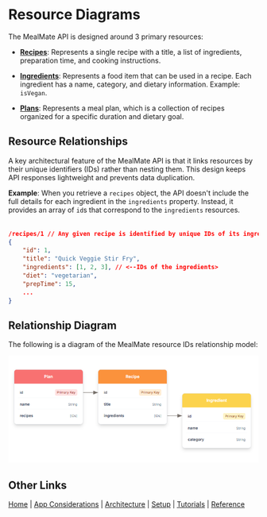 # Resource Diagrams

The MealMate API is designed around 3 primary resources:

* **[Recipes](./reference/recipes.md)**: Represents a single recipe with a title, a list of ingredients, preparation time, and cooking instructions.

* **[Ingredients](./reference/ingredients.md)**: Represents a food item that can be used in a recipe. Each ingredient has a name, category, and dietary information. Example: `isVegan`.

* **[Plans](./reference/plans.md)**: Represents a meal plan, which is a collection of recipes organized for a specific duration and dietary goal.

## Resource Relationships

A key architectural feature of the MealMate API is that it links  resources by their unique identifiers (IDs) rather than nesting them. This design keeps API responses lightweight and prevents data duplication.

**Example**: When you retrieve a `recipes` object, the API doesn't include the full details for each ingredient in the `ingredients` property. Instead, it provides an array of `id`s that correspond to the `ingredients` resources.

```json

/recipes/1 // Any given recipe is identified by unique IDs of its ingredients
{
    "id": 1,
    "title": "Quick Veggie Stir Fry",
    "ingredients": [1, 2, 3], // <--IDs of the ingredients>
    "diet": "vegetarian",
    "prepTime": 15,
    ...
}
```

## Relationship Diagram

The following is a diagram of the MealMate resource IDs relationship model:

![Resource ID Relationship Model](./images/MealMateDiagram.png)

## Other Links

[Home](./index.md)  |  [App Considerations](./mmoverview.md)  | [Architecture](mmarchitecture.md) | [Setup](./mmprefland.md) | [Tutorials](./mmtutorial.md) | [Reference](./mmref.md)
